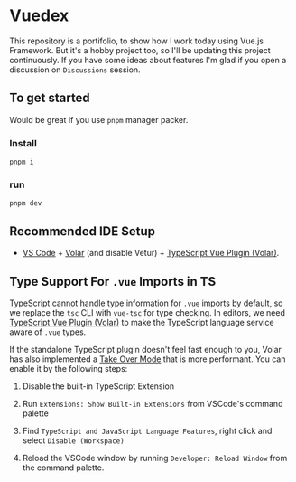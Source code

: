 
# Vuedex

This repository is a portifolio, to show how I work today using Vue.js Framework. But it's a hobby project too, so I'll be updating this project continuously. 
If you have some ideas about features I'm glad if you open a discussion on `Discussions` session.

## To get started

Would be great if you use `pnpm` manager packer.
### Install
```
pnpm i
```
### run
```
pnpm dev
```

  

## Recommended IDE Setup

  

-  [VS Code](https://code.visualstudio.com/) + [Volar](https://marketplace.visualstudio.com/items?itemName=Vue.volar) (and disable Vetur) + [TypeScript Vue Plugin (Volar)](https://marketplace.visualstudio.com/items?itemName=Vue.vscode-typescript-vue-plugin).

  

## Type Support For `.vue` Imports in TS

  

TypeScript cannot handle type information for `.vue` imports by default, so we replace the `tsc` CLI with `vue-tsc` for type checking. In editors, we need [TypeScript Vue Plugin (Volar)](https://marketplace.visualstudio.com/items?itemName=Vue.vscode-typescript-vue-plugin) to make the TypeScript language service aware of `.vue` types.

  

If the standalone TypeScript plugin doesn't feel fast enough to you, Volar has also implemented a [Take Over Mode](https://github.com/johnsoncodehk/volar/discussions/471#discussioncomment-1361669) that is more performant. You can enable it by the following steps:

  

1. Disable the built-in TypeScript Extension

1. Run `Extensions: Show Built-in Extensions` from VSCode's command palette

2. Find `TypeScript and JavaScript Language Features`, right click and select `Disable (Workspace)`

2. Reload the VSCode window by running `Developer: Reload Window` from the command palette.